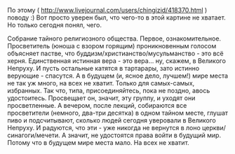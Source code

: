   По этому ( http://www.livejournal.com/users/chingizid/418370.html ) поводу :)
Вот просто уверен был, что чего-то в этой картине не хватает. Но только сегодня понял, чего.

Собрание тайного религиозного общества. Первое, ознакомительное. Просветитель (юноша с взором горящим) проникновенным голосом объясняет пастве, что буддизм/христианство/мусульманство - это всё херня. Единственная истинная вера - это вера... ну, скажем, в Великого Непруху. И пусть остальные катятся в тартарары, зато истинно верующие - спасутся. А в будущем (и, ясное дело, лучшем!) мире места не так уж много, на всех не хватит. Только для самых-самых, избранных. Так что, типа, присоединяйтесь, пока не поздно, авось удостоитесь.
Просвещает он, значит, эту группу, и уходят они просветленные.
А вечером, после лекций, собираются все просветители (немного, два-три десятка) в одном тайном месте, глушат пиво и подсчитывают, сколько людей сегодня уверовали в Великого Непруху. И радуются, что эти - уже никогда не вернутся в лоно церкви/синагоги/мечети. А значит, не удостоятся права войти в будущий мир.
Потому что в будущем мире места мало. На всех не хватит.    